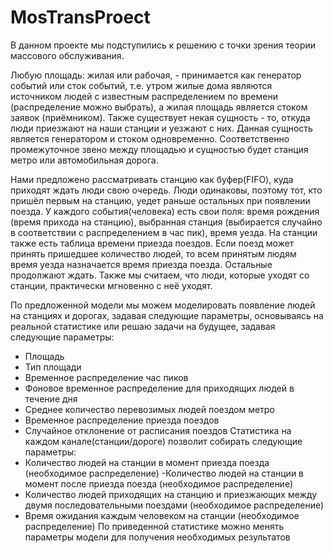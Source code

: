 # MosTransProect

В данном проекте мы подступились к решению с точки зрения теории массового обслуживания. 

Любую площадь: жилая или рабочая, - принимается как генератор событий или сток событий, т.е. утром жилые дома являются источником людей с известным распределением по времени (распределение можно выбрать), а жилая площадь является стоком заявок (приёмником). Также существует некая сущность - то, откуда люди приезжают на наши станции и уезжают с них. Данная сущность является генератором и стоком одновременно. Соответственно промежуточное звено между площадью и сущностью будет станция метро или автомобильная дорога. 

Нами предложено рассматривать станцию как буфер(FIFO), куда приходят ждать люди свою очередь. Люди одинаковы, поэтому тот, кто пришёл первым на станцию, уедет раньше остальных при появлении поезда. У каждого события(человека) есть свои поля: время рождения (время прихода на станцию), выбранная станция (выбирается случайно в соответствии с распределением в час пик), время уезда. На станции также есть таблица времени приезда поездов. Если поезд может принять пришедшее количество людей, то всем принятым людям время уезда назначается время приезда поезда. Остальные продолжают ждать. Также мы считаем, что люди, которые уходят со станции, практически мгновенно с неё уходят.


По предложенной модели мы можем моделировать появление людей на станциях и дорогах, задавая следующие параметры, основываясь на реальной статистике или решаю задачи на будущее, задавая следующие параметры:
- Площадь
- Тип площади
- Временное распределение час пиков
- Фоновое временное распределение для приходящих людей в течение дня
- Среднее количество перевозимых людей поездом метро
- Временное распределение приезда поездов
- Случайное отклонение от расписания поездов
Статистика на каждом канале(станции/дороге) позволит собирать следующие параметры:
- Количество людей на станции в момент приезда поезда (необходимое распределение)
-Количество людей на станции в момент после приезда поезда (необходимое распределение)
- Количество людей приходящих на станцию и приезжающих между двумя последовательными поездами (необходимое распределение)
- Время ожидания каждым человеком на станции (необходимое распределение)
По приведенной статистике можно менять параметры модели для получения необходимых результатов
